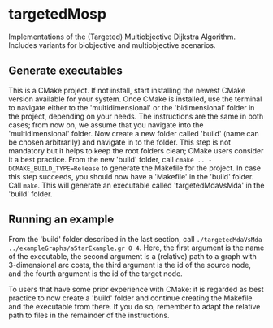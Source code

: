 # targetedMosp
Implementations of the (Targeted) Multiobjective Dijkstra Algorithm. Includes variants for biobjective and multiobjective scenarios.

## Generate executables
This is a CMake project. If not install, start installing the newest CMake version available for your system. Once CMake is installed, use the terminal to navigate either to the 'multidimensional' or the 'bidimensional' folder in the project, depending on your needs. The instructions are the same in both cases; from now on, we assume that you navigate into the 'multidimensional' folder. Now create a new folder called 'build' (name can be chosen arbitrarily) and navigate in to the folder. This step is not mandatory but it helps to keep the root folders clean; CMake users consider it a best practice. From the new 'build' folder, call `cmake .. -DCMAKE_BUILD_TYPE=Release` to generate the Makefile for the project. In case this step succeeds, you should now have a 'Makefile' in the 'build' folder. Call `make`. This will generate an executable called 'targetedMdaVsMda' in the 'build' folder.

## Running an example
From the 'build' folder described in the last section, call `./targetedMdaVsMda ../exampleGraphs/aStarExample.gr 0 4`. Here, the first argument is the name of the executable, the second argument is a (relative) path to a graph with 3-dimensional arc costs, the third argument is the id of the source node, and the fourth argument is the id of the target node.



To users that have some prior experience with CMake: it is regarded as best practice to now create a 'build' folder and continue creating the Makefile and the executable from there. If you do so, remember to adapt the relative path to files in the remainder of the instructions.

